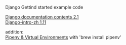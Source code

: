 Django Gettind started example code

[Django documentation contents 2.1](https://docs.djangoproject.com/en/2.1/contents/)  
[Django-intro-zh 1.11](https://django-intro-zh.readthedocs.io/zh_CN/latest/)  


addition:  
[Pipenv & Virtual Environments](https://docs.python-guide.org/dev/virtualenvs/) 
with 'brew install pipenv'

